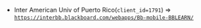  - Inter American Univ of Puerto Rico(`client_id=1791`) => [`https://interbb.blackboard.com/webapps/Bb-mobile-BBLEARN/`](https://interbb.blackboard.com/webapps/Bb-mobile-BBLEARN/)
